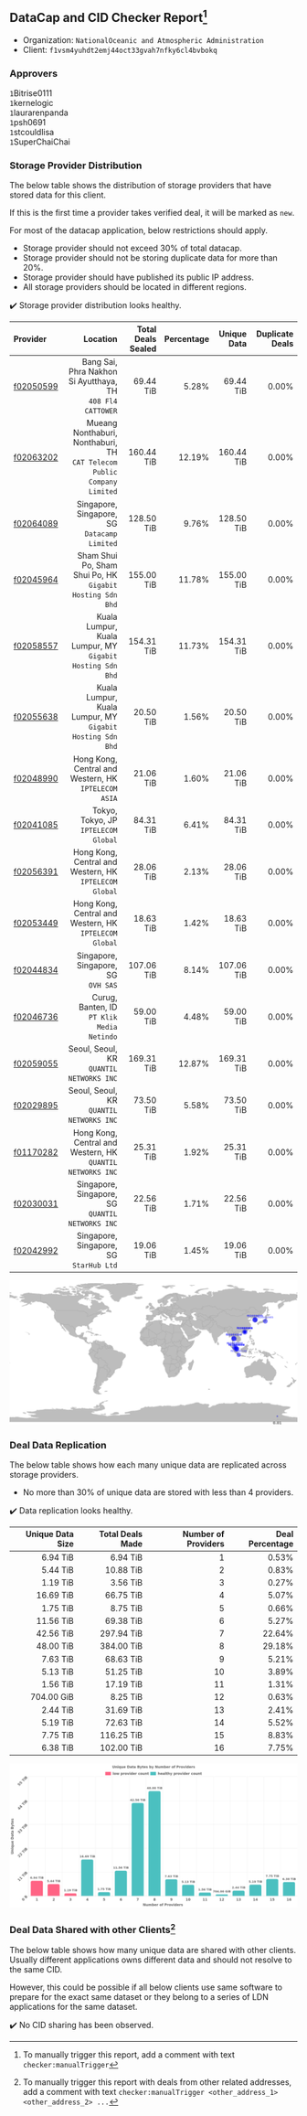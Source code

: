## DataCap and CID Checker Report[^1]
 - Organization: `NationalOceanic and Atmospheric Administration`
 - Client: `f1vsm4yuhdt2emj44oct33gvah7nfky6cl4bvbokq`
### Approvers
`1`Bitrise0111<br/>`1`kernelogic<br/>`1`laurarenpanda<br/>`1`psh0691<br/>`1`stcouldlisa<br/>`1`SuperChaiChai

### Storage Provider Distribution
The below table shows the distribution of storage providers that have stored data for this client.

If this is the first time a provider takes verified deal, it will be marked as `new`.

For most of the datacap application, below restrictions should apply.
 - Storage provider should not exceed 30% of total datacap.
 - Storage provider should not be storing duplicate data for more than 20%.
 - Storage provider should have published its public IP address.
 - All storage providers should be located in different regions.

✔️ Storage provider distribution looks healthy.

| Provider                                              |                                                                   Location | Total Deals Sealed | Percentage | Unique Data | Duplicate Deals |
| :---------------------------------------------------- | -------------------------------------------------------------------------: | -----------------: | ---------: | ----------: | --------------: |
| [f02050599](https://filfox.info/en/address/f02050599) |              Bang Sai, Phra Nakhon Si Ayutthaya, TH<br/>`408 Fl4 CATTOWER` |          69.44 TiB |      5.28% |   69.44 TiB |           0.00% |
| [f02063202](https://filfox.info/en/address/f02063202) | Mueang Nonthaburi, Nonthaburi, TH<br/>`CAT Telecom Public Company Limited` |         160.44 TiB |     12.19% |  160.44 TiB |           0.00% |
| [f02064089](https://filfox.info/en/address/f02064089) |                            Singapore, Singapore, SG<br/>`Datacamp Limited` |         128.50 TiB |      9.76% |  128.50 TiB |           0.00% |
| [f02045964](https://filfox.info/en/address/f02045964) |               Sham Shui Po, Sham Shui Po, HK<br/>`Gigabit Hosting Sdn Bhd` |         155.00 TiB |     11.78% |  155.00 TiB |           0.00% |
| [f02058557](https://filfox.info/en/address/f02058557) |               Kuala Lumpur, Kuala Lumpur, MY<br/>`Gigabit Hosting Sdn Bhd` |         154.31 TiB |     11.73% |  154.31 TiB |           0.00% |
| [f02055638](https://filfox.info/en/address/f02055638) |               Kuala Lumpur, Kuala Lumpur, MY<br/>`Gigabit Hosting Sdn Bhd` |          20.50 TiB |      1.56% |   20.50 TiB |           0.00% |
| [f02048990](https://filfox.info/en/address/f02048990) |                    Hong Kong, Central and Western, HK<br/>`IPTELECOM ASIA` |          21.06 TiB |      1.60% |   21.06 TiB |           0.00% |
| [f02041085](https://filfox.info/en/address/f02041085) |                                    Tokyo, Tokyo, JP<br/>`IPTELECOM Global` |          84.31 TiB |      6.41% |   84.31 TiB |           0.00% |
| [f02056391](https://filfox.info/en/address/f02056391) |                  Hong Kong, Central and Western, HK<br/>`IPTELECOM Global` |          28.06 TiB |      2.13% |   28.06 TiB |           0.00% |
| [f02053449](https://filfox.info/en/address/f02053449) |                  Hong Kong, Central and Western, HK<br/>`IPTELECOM Global` |          18.63 TiB |      1.42% |   18.63 TiB |           0.00% |
| [f02044834](https://filfox.info/en/address/f02044834) |                                     Singapore, Singapore, SG<br/>`OVH SAS` |         107.06 TiB |      8.14% |  107.06 TiB |           0.00% |
| [f02046736](https://filfox.info/en/address/f02046736) |                              Curug, Banten, ID<br/>`PT Klik Media Netindo` |          59.00 TiB |      4.48% |   59.00 TiB |           0.00% |
| [f02059055](https://filfox.info/en/address/f02059055) |                                Seoul, Seoul, KR<br/>`QUANTIL NETWORKS INC` |         169.31 TiB |     12.87% |  169.31 TiB |           0.00% |
| [f02029895](https://filfox.info/en/address/f02029895) |                                Seoul, Seoul, KR<br/>`QUANTIL NETWORKS INC` |          73.50 TiB |      5.58% |   73.50 TiB |           0.00% |
| [f01170282](https://filfox.info/en/address/f01170282) |              Hong Kong, Central and Western, HK<br/>`QUANTIL NETWORKS INC` |          25.31 TiB |      1.92% |   25.31 TiB |           0.00% |
| [f02030031](https://filfox.info/en/address/f02030031) |                        Singapore, Singapore, SG<br/>`QUANTIL NETWORKS INC` |          22.56 TiB |      1.71% |   22.56 TiB |           0.00% |
| [f02042992](https://filfox.info/en/address/f02042992) |                                 Singapore, Singapore, SG<br/>`StarHub Ltd` |          19.06 TiB |      1.45% |   19.06 TiB |           0.00% |

<img src="https://raw.githubusercontent.com/data-preservation-programs/filplus-checker-assets/main/filecoin-project/filecoin-plus-large-datasets/issues/1652/1680758591735.png"/>

### Deal Data Replication
The below table shows how each many unique data are replicated across storage providers.

- No more than 30% of unique data are stored with less than 4 providers.

✔️ Data replication looks healthy.

| Unique Data Size | Total Deals Made | Number of Providers | Deal Percentage |
| ---------------: | ---------------: | ------------------: | --------------: |
|         6.94 TiB |         6.94 TiB |                   1 |           0.53% |
|         5.44 TiB |        10.88 TiB |                   2 |           0.83% |
|         1.19 TiB |         3.56 TiB |                   3 |           0.27% |
|        16.69 TiB |        66.75 TiB |                   4 |           5.07% |
|         1.75 TiB |         8.75 TiB |                   5 |           0.66% |
|        11.56 TiB |        69.38 TiB |                   6 |           5.27% |
|        42.56 TiB |       297.94 TiB |                   7 |          22.64% |
|        48.00 TiB |       384.00 TiB |                   8 |          29.18% |
|         7.63 TiB |        68.63 TiB |                   9 |           5.21% |
|         5.13 TiB |        51.25 TiB |                  10 |           3.89% |
|         1.56 TiB |        17.19 TiB |                  11 |           1.31% |
|       704.00 GiB |         8.25 TiB |                  12 |           0.63% |
|         2.44 TiB |        31.69 TiB |                  13 |           2.41% |
|         5.19 TiB |        72.63 TiB |                  14 |           5.52% |
|         7.75 TiB |       116.25 TiB |                  15 |           8.83% |
|         6.38 TiB |       102.00 TiB |                  16 |           7.75% |

<img src="https://raw.githubusercontent.com/data-preservation-programs/filplus-checker-assets/main/filecoin-project/filecoin-plus-large-datasets/issues/1652/1680758592320.png"/>

### Deal Data Shared with other Clients[^3]
The below table shows how many unique data are shared with other clients.
Usually different applications owns different data and should not resolve to the same CID.

However, this could be possible if all below clients use same software to prepare for the exact same dataset or they belong to a series of LDN applications for the same dataset.

✔️ No CID sharing has been observed.

[^1]: To manually trigger this report, add a comment with text `checker:manualTrigger`

[^2]: Deals from those addresses are combined into this report as they are specified with `checker:manualTrigger`

[^3]: To manually trigger this report with deals from other related addresses, add a comment with text `checker:manualTrigger <other_address_1> <other_address_2> ...`
